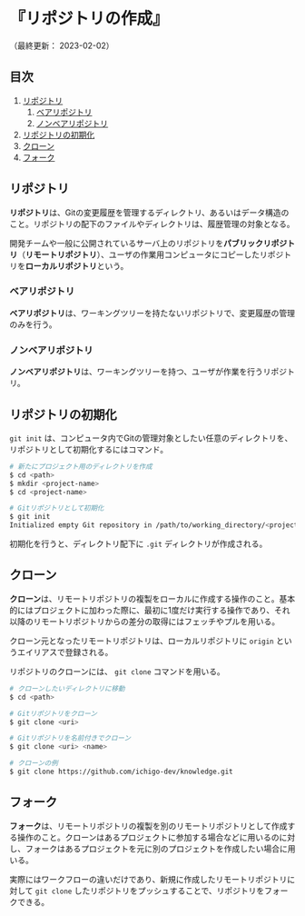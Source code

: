 # 『リポジトリの作成』

（最終更新： 2023-02-02）


## 目次

1. [リポジトリ](#リポジトリ)
	1. [ベアリポジトリ](#ベアリポジトリ)
	1. [ノンベアリポジトリ](#ノンベアリポジトリ)
1. [リポジトリの初期化](#リポジトリの初期化)
1. [クローン](#クローン)
1. [フォーク](#フォーク)


## リポジトリ

**リポジトリ**は、Gitの変更履歴を管理するディレクトリ、あるいはデータ構造のこと。リポジトリの配下のファイルやディレクトリは、履歴管理の対象となる。

開発チームや一般に公開されているサーバ上のリポジトリを**パブリックリポジトリ**（**リモートリポジトリ**）、ユーザの作業用コンピュータにコピーしたリポジトリを**ローカルリポジトリ**という。

### ベアリポジトリ

**ベアリポジトリ**は、ワーキングツリーを持たないリポジトリで、変更履歴の管理のみを行う。

### ノンベアリポジトリ

**ノンベアリポジトリ**は、ワーキングツリーを持つ、ユーザが作業を行うリポジトリ。


## リポジトリの初期化

`git init` は、コンピュータ内でGitの管理対象としたい任意のディレクトリを、リポジトリとして初期化するにはコマンド。

```sh
# 新たにプロジェクト用のディレクトリを作成
$ cd <path>
$ mkdir <project-name>
$ cd <project-name>

# Gitリポジトリとして初期化
$ git init
Initialized empty Git repository in /path/to/working_directory/<project-name>/.git/
```

初期化を行うと、ディレクトリ配下に `.git` ディレクトリが作成される。


## クローン

**クローン**は、リモートリポジトリの複製をローカルに作成する操作のこと。基本的にはプロジェクトに加わった際に、最初に1度だけ実行する操作であり、それ以降のリモートリポジトリからの差分の取得にはフェッチやプルを用いる。

クローン元となったリモートリポジトリは、ローカルリポジトリに `origin` というエイリアスで登録される。

リポジトリのクローンには、 `git clone` コマンドを用いる。

```sh
# クローンしたいディレクトリに移動
$ cd <path>

# Gitリポジトリをクローン
$ git clone <uri>

# Gitリポジトリを名前付きでクローン
$ git clone <uri> <name>

# クローンの例
$ git clone https://github.com/ichigo-dev/knowledge.git
```


## フォーク

**フォーク**は、リモートリポジトリの複製を別のリモートリポジトリとして作成する操作のこと。クローンはあるプロジェクトに参加する場合などに用いるのに対し、フォークはあるプロジェクトを元に別のプロジェクトを作成したい場合に用いる。

実際にはワークフローの違いだけであり、新規に作成したリモートリポジトリに対して `git clone` したリポジトリをプッシュすることで、リポジトリをフォークできる。
